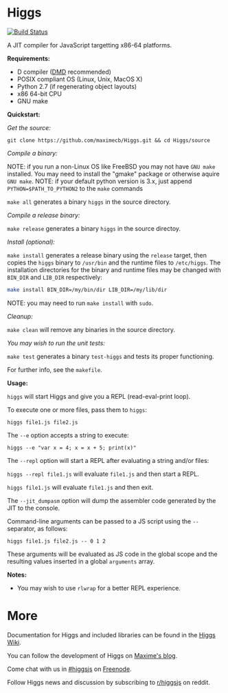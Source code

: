 Higgs
=====

[![Build Status](https://travis-ci.org/maximecb/Higgs.png?branch=master)](https://travis-ci.org/maximecb/Higgs)

A JIT compiler for JavaScript targetting x86-64 platforms.

**Requirements:**

- D compiler ([DMD](http://dlang.org/dmd-linux.html) recommended)
- POSIX compliant OS (Linux, Unix, MacOS X)
- Python 2.7 (if regenerating object layouts)
- x86 64-bit CPU
- GNU make

**Quickstart:**

*Get the source:*

`git clone https://github.com/maximecb/Higgs.git && cd Higgs/source`

*Compile a binary:*

NOTE: if you run a non-Linux OS like FreeBSD you may not have `GNU make` installed. You may need to install the "gmake" package or otherwise aquire `GNU make`.
NOTE: if your default python version is 3.x, just append `PYTHON=$PATH_TO_PYTHON2` to the `make` commands

`make all`
generates a binary `higgs` in the source directory.

*Compile a release binary:*

`make release`
generates a binary `higgs` in the source directoy.

*Install (optional):*

`make install`
generates a release binary using the `release` target, then copies the `higgs` binary to `/usr/bin` and the runtime files to `/etc/higgs`. The installation directories for
the binary and runtime files may be changed with `BIN_DIR` and `LIB_DIR` respectively:
```sh
make install BIN_DIR=/my/bin/dir LIB_DIR=/my/lib/dir
```


NOTE: you may need to run `make install` with `sudo`.

*Cleanup:*

`make clean`
will remove any binaries in the source directory.

*You may wish to run the unit tests:*

`make test`
generates a binary `test-higgs` and tests its proper functioning.

For further info, see the `makefile`.

**Usage:**

`higgs` will start Higgs and give you a REPL (read-eval-print loop).

To execute one or more files, pass them to `higgs`:

`higgs file1.js file2.js`

The `--e` option accepts a string to execute:

`higgs --e "var x = 4; x = x + 5; print(x)"`

The `--repl` option will start a REPL after evaluating a string and/or files:

`higgs --repl file1.js` will evaluate `file1.js` and then start a REPL.

`higgs file1.js` will evaluate `file1.js` and then exit.

The `--jit_dumpasm` option will dump the assembler code generated by the JIT to the console.

Command-line arguments can be passed to a JS script using the `--` separator, as follows:

`higgs file1.js file2.js -- 0 1 2`

These arguments will be evaluated as JS code in the global scope and the resulting values inserted in a global `arguments` array.

**Notes:**
 - You may wish to use `rlwrap` for a better REPL experience.

More
=====

Documentation for Higgs and included libraries can be found in the [Higgs Wiki](https://github.com/maximecb/Higgs/wiki).

You can follow the development of Higgs on [Maxime's blog](http://pointersgonewild.wordpress.com/category/higgs/).

Come chat with us in [\#higgsjs](http://webchat.freenode.net/?channels=higgsjs) on [Freenode](http://freenode.net/).

Follow Higgs news and discussion by subscribing to [r/higgsjs](http://www.reddit.com/r/higgsjs/) on reddit.
